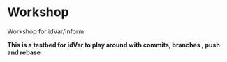 # Workshop
Workshop for idVar/Inform

**This is a testbed for idVar to play around with commits, branches , push and rebase**
